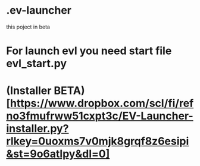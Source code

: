 # .ev-launcher

this poject in beta
# For launch evl  you need start file evl_start.py
# (Installer BETA)[https://www.dropbox.com/scl/fi/refno3fmufrww51cxpt3c/EV-Launcher-installer.py?rlkey=0uoxms7v0mjk8grqf8z6esipi&st=9o6atlpy&dl=0]
